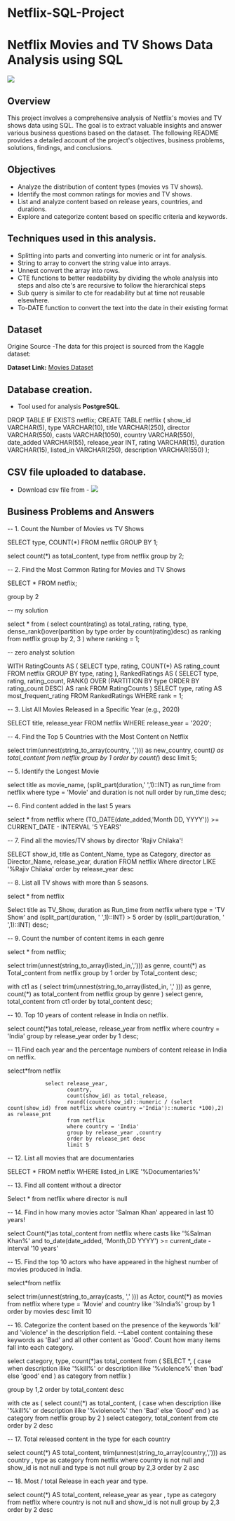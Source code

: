 # Netflix-SQL-Project
# Netflix Movies and TV Shows Data Analysis using SQL

![](https://github.com/ashishkushbi/Netflix-SQL-Project/blob/main/netflix.png)

## Overview
This project involves a comprehensive analysis of Netflix's movies and TV shows data using SQL. The goal is to extract valuable insights and answer various business questions based on the dataset. The following README provides a detailed account of the project's objectives, business problems, solutions, findings, and conclusions.

## Objectives

- Analyze the distribution of content types (movies vs TV shows).
- Identify the most common ratings for movies and TV shows.
- List and analyze content based on release years, countries, and durations.
- Explore and categorize content based on specific criteria and keywords.

## Techniques used in this analysis.

- Splitting into parts and converting into numeric or int for analysis.
- String to array to convert the string value into arrays.
- Unnest convert the array into rows.
- CTE functions to  better readability by dividing the whole analysis into steps and also cte's are recursive to follow the hierarchical steps
- Sub query is similar to cte for readability but at time not reusable elsewhere.
- To-DATE function to convert the text into the date in their existing format
  
## Dataset

Origine Source -The data for this project is sourced from the Kaggle dataset:

**Dataset Link:** [Movies Dataset](https://www.kaggle.com/datasets/shivamb/netflix-shows?resource=download)


## Database creation.
- Tool used for analysis **PostgreSQL**.

DROP TABLE IF EXISTS netflix;
CREATE TABLE netflix
(
    show_id      VARCHAR(5),
    type         VARCHAR(10),
    title        VARCHAR(250),
    director     VARCHAR(550),
    casts        VARCHAR(1050),
    country      VARCHAR(550),
    date_added   VARCHAR(55),
    release_year INT,
    rating       VARCHAR(15),
    duration     VARCHAR(15),
    listed_in    VARCHAR(250),
    description  VARCHAR(550)
);

## CSV file uploaded to database.
- Download csv file from - ![](https://github.com/ashishkushbi/Netflix-SQL-Project.git)

## Business Problems and Answers

-- 1. Count the Number of Movies vs TV Shows

SELECT 
    type,
    COUNT(*)
FROM netflix
GROUP BY 1;


select count(*) as total_content, type from netflix
group by 2;



-- 2. Find the Most Common Rating for Movies and TV Shows

SELECT * FROM netflix;

group by 2

-- my solution

select * from 
       (
		select count(rating) as total_rating, rating, type,
		dense_rank()over(partition by type order by count(rating)desc) as ranking
		from netflix
		group by 2, 3
       )
where ranking = 1;

-- zero analyst solution 

WITH RatingCounts AS (
    SELECT 
        type,
        rating,
        COUNT(*) AS rating_count
    FROM netflix
    GROUP BY type, rating
),
RankedRatings AS (
    SELECT 
        type,
        rating,
        rating_count,
        RANK() OVER (PARTITION BY type ORDER BY rating_count DESC) AS rank
    FROM RatingCounts
)
SELECT 
    type,
    rating AS most_frequent_rating
FROM RankedRatings
WHERE rank = 1;



-- 3. List All Movies Released in a Specific Year (e.g., 2020)

SELECT title, release_year FROM netflix
WHERE release_year = '2020';


-- 4. Find the Top 5 Countries with the Most Content on Netflix


select trim(unnest(string_to_array(country, ','))) as new_country, 
       count(*) as total_content 
	   from netflix
	   group by 1
	   order by count(*) desc
       limit 5;


-- 5. Identify the Longest Movie


select title as movie_name, 
       (split_part(duration,' ',1)::INT) as run_time 
	   from netflix
where type = 'Movie' and duration is not null
order by run_time desc;


-- 6. Find content added in the last 5 years

select * from netflix
where (TO_DATE(date_added,'Month DD, YYYY')) >= CURRENT_DATE - INTERVAL '5 YEARS'


-- 7. Find all the movies/TV shows by director 'Rajiv Chilaka'!

SELECT show_id, 
       title as Content_Name,
	   type as Category,
       director as Director_Name, 
	   release_year, 
	   duration 
	   FROM netflix
       Where director LIKE '%Rajiv Chilaka'
	   order by release_year desc


-- 8. List all TV shows with more than 5 seasons.

select * from netflix

Select title as TV_Show, 
       duration as Run_time
      from netflix
      where type = 'TV Show' and (split_part(duration, ' ',1)::INT) > 5 
      order by  (split_part(duration, ' ',1)::INT) desc;


-- 9. Count the number of content items in each genre

select * from netflix;

select trim(unnest(string_to_array(listed_in,','))) as genre, 
       count(*) as Total_content
	   from netflix
       group by 1
	   order by Total_content desc;
	   

with ct1 as ( 
                select trim(unnest(string_to_array(listed_in, ',' ))) as genre,
				       count(*) as total_content
				       from netflix
					   group by genre
				)
				select genre, total_content from ct1
				order by total_content desc;


-- 10. Top 10 years of content release in India on netflix. 

select count(*)as total_release, release_year from netflix
where country = 'India'
group by release_year
order by 1 desc;

-- 11.Find each year and the percentage numbers of content release in India on netflix. 

select*from netflix

                select release_year, 
				       country,
				       count(show_id) as total_release,
				       round((count(show_id)::numeric / (select count(show_id) from netflix where country ='India')::numeric *100),2) as release_pnt
					   from netflix
					   where country = 'India'
					   group by release_year ,country
					   order by release_pnt desc
                       limit 5


-- 12. List all movies that are documentaries

SELECT * FROM netflix
WHERE listed_in LIKE '%Documentaries%'



-- 13. Find all content without a director

Select * from netflix
where director is null



-- 14. Find in how many movies actor 'Salman Khan' appeared in last 10 years!

select Count(*)as total_content from netflix
where casts like '%Salman Khan%' and to_date(date_added, 'Month,DD YYYY') >= current_date - interval '10 years'


-- 15. Find the top 10 actors who have appeared in the highest number of movies produced in India.

select*from netflix

select trim(unnest(string_to_array(casts, ',' ))) as Actor,
       count(*) as movies
	   from netflix
	   where type = 'Movie' and country like '%India%'
       group by 1
	   order by movies desc
       limit 10


	   

-- 16. Categorize the content based on the presence of the keywords 'kill' and 'violence' in the description field. 
     --Label content containing these keywords as 'Bad' and all other content as 'Good'. Count how many items fall into each category.


select category, 
       type, 
	   count(*)as total_content 
	   from (
				SELECT *, ( case
				               when description ilike '%kill%' or description ilike '%violence%' then 'bad'
							   else 'good'
				            end ) as category
				from netflix
			  )

group by 1,2
order by total_content desc




with cte as ( select count(*) as total_content,
                      ( case when description ilike '%kill%' or description ilike '%violence%' then 'Bad'
					   else 'Good'
					   end ) as category
					   from netflix
					   group by 2
            )
			select category, total_content 
			from cte
		    order by 2 desc


-- 17.  Total released content in the type for each country 


select count(*) AS total_content,
        trim(unnest(string_to_array(country,','))) as country ,
		type as category 
		from netflix
where country is not null and show_id is not null and type is not null
group by 2,3
order by 2 asc


-- 18. Most / total Release in each year and type.

select count(*) AS total_content,
       release_year as year ,
		type as category 
		from netflix
where country is not null and show_id is not null
group by 2,3
order by 2 desc
